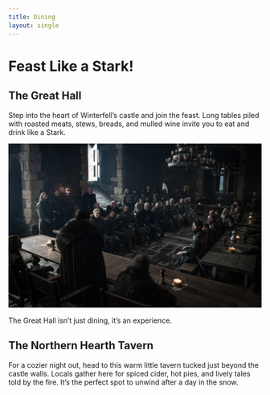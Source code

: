 ```yaml
---
title: Dining
layout: single
---
```


# Feast Like a Stark!

## The Great Hall

Step into the heart of Winterfell’s castle and join the feast. Long tables piled with roasted meats, stews, breads, and mulled wine invite you to eat and drink like a Stark. 

![The Great Hall](/assets/images/greathall.webp)

The Great Hall isn’t just dining, it’s an experience.

## The Northern Hearth Tavern

For a cozier night out, head to this warm little tavern tucked just beyond the castle walls. Locals gather here for spiced cider, hot pies, and lively tales told by the fire. It’s the perfect spot to unwind after a day in the snow.